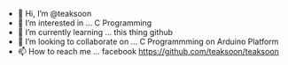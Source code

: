 - 👋 Hi, I’m @teaksoon
- 👀 I’m interested in ... C Programming
- 🌱 I’m currently learning ... this thing github
- 💞️ I’m looking to collaborate on ... C Programmming on Arduino Platform
- 📫 How to reach me ... facebook
https://github.com/teaksoon/teaksoon
<!---
Lets see how it goes here
--->
